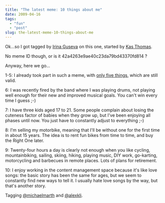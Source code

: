 ```yaml
---
title: "The latest meme: 10 things about me"
date: 2009-04-16
tags: 
  - "fun"
  - "post"
slug: the-latest-meme-10-things-about-me
---
```


Ok...so I got tagged by [Irina Guseva](http://irinaguseva.wordpress.com/2009/04/14/10-things-about-me/) on this one, started by [Kas Thomas](http://asserttrue.blogspot.com/2009/04/10-things-about-me.html).

No meme ID though, or is it 42a4263e9ae40c23da79bd43370fd814 ?

Anyway, here we go...

1-5: I already took part in such a meme, with [only five things](http://www.google.com/url?sa=t&source=web&ct=res&cd=1&url=http%3A%2F%2Fgrep.codeconsult.ch%2F2006%2F12%2F19%2Ffive-things-you-didnt-know-about-me-and-didnt-care-either%2F&ei=zlLnSZa9IoiQsAbt-5WXBw&usg=AFQjCNH5sG0SOmgiMrEsG8vGD3WRLKrLxQ), which are still valid.

6: I was recently fired by the band where I was playing drums, not playing well enough for their new and improved musical goals. You can't win every time I guess ;-)

7: I have three kids aged 17 to 21. Some people complain about losing the cuteness factor of babies when they grow up, but I've been enjoying all phases until now. You just have to constantly adjust to everything ;-)

8: I'm selling my motorbike, meaning that I'll be without one for the first time in about 15 years. The idea is to rent fun bikes from time to time, and buy the Right One later.

9: Twenty-four hours a day is clearly not enough when you like cycling, mountainbiking, sailing, skiing, hiking, playing music, DIY work, go-karting, motorcycling and barbecues in remote places. Lots of plans for retirement.

10: I enjoy working in the content management space because it's like love songs: the basic story has been the same for ages, but we seem to constantly find new ways to tell it. I usually hate love songs by the way, but that's another story.

Tagging [@michaelmarth](http://twitter.com/michaelmarth) and [@alexkli](http://twitter.com/alexkli).
